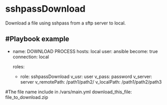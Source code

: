 # sshpassDownload
Download a file using sshpass from a sftp server to local.

#Playbook example
--- 
- name: DOWNLOAD PROCESS
  hosts: local
  user: ansible
  become: true
  connection: local

  roles:
    - role: sshpassDownload
      v_usr: user
      v_pass: password 
      v_server: server
      v_remotePath: /path1/path2/
      v_localPath: /path1/path2/path3

#The file name include in /vars/main.yml
download_this_file: file_to_download.zip